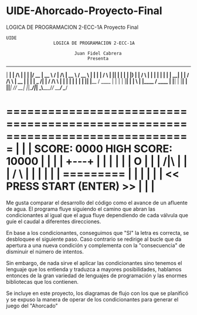 # UIDE-Ahorcado-Proyecto-Final
LOGICA DE PROGRAMACION 2-ECC-1A Proyecto Final

    UIDE
                      LOGICA DE PROGRAMACION 2-ECC-1A

                              Juan Fidel Cabrera
                                   Presenta

  ______ _                 _    _  ____  _____   _____          _____   ____  
 |  ____| |          /\   | |  | |/ __ \|  __ \ / ____|   /\   |  __ \ / __ \ 
 | |__  | |         /  \  | |__| | |  | | |__) | |       /  \  | |  | | |  | |
 |  __| | |        / /\ \ |  __  | |  | |  _  /| |      / /\ \ | |  | | |  | |
 | |____| |____   / ____ \| |  | | |__| | | \ \| |____ / ____ \| |__| | |__| |
 |______|______| /_/    \_\_|  |_|\____/|_|  \_\\_____/_/    \_\_____/ \____/ 
                                                                              
                                                                              
===============================================================================
|                                                                             |
|   SCORE: 0000                                           HIGH SCORE:  10000  |
|                                                                             |
|                                    +---+                                    |
|                                    |   |                                    |
|                                    O   |                                    |
|                                   /|\  |                                    |
|                                   / \  |                                    |
|                                        |                                    |
|                                 =========                                   |
|                                                                             |
|                                                                             |
|                        <<  PRESS  START  (ENTER)  >>                        |
|                                                                             |
===============================================================================

Me gusta comparar el desarrollo del código como el avance de un afluente de agua.
El programa fluye siguiendo el camino que abran las condicionantes al igual que
el agua fluye dependiendo de cada válvula que guíe el caudal a diferentes direcciones.

En base a los condicionantes, conseguimos que "SI" la letra es correcta, se desbloquee
el siguiente paso. Caso contrario se redirige al bucle que da apertura a una nueva
condición y complementa con la "consecuencia" de disminuir el número de intentos.

Sin embargo, de nada sirve el aplicar las condicionantes sino tenemos el lenguaje
que los entienda y traduzca a mayores posibilidades, hablamos entonces de la gran
variedad de lenguajes de programación y las enormes bibliotecas que los contienen.

Se incluye en este proyecto, los diagramas de flujo con los que se planificó y se
expuso la manera de operar de los condicionantes para generar el juego del "Ahorcado"

